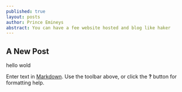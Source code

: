 ```yaml
---
published: true
layout: posts
author: Prince Emineys
abstract: You can have a fee website hosted and blog like haker
---
```

## A New Post

hello wold

Enter text in [Markdown](http://daringfireball.net/projects/markdown/). Use the toolbar above, or click the **?** button for formatting help.
